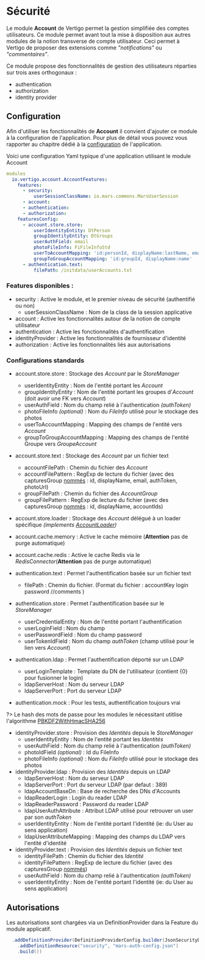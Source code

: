 # Sécurité

Le module **Account** de Vertigo permet la gestion simplifiée des comptes utilisateurs. 
Ce module permet avant tout la mise à disposition aux autres modules de la notion transverse de compte utilisateur. Ceci permet à Vertigo de proposer des extensions comme *"notifications"* ou *"commentaires"*. 

Ce module propose des fonctionnalités de gestion des utilisateurs réparties sur trois axes orthogonaux :
- authentication
- authorization
- identity provider
 

## Configuration

Afin d'utiliser les fonctionnalités de **Account** il convient d'ajouter ce module à la configuration de l'application.
Pour plus de détail vous pouvez vous rapporter au chapitre dédié à la [configuration](/basic/configuration) de l'application.


Voici une configuration Yaml typique d'une application utilisant le module Account

```yaml
modules
  io.vertigo.account.AccountFeatures:
    features:
      - security:
          userSessionClassName: io.mars.commons.MarsUserSession
      - account:
      - authentication:
      - authorization:
    featuresConfig:
      - account.store.store:
          userIdentityEntity: DtPerson
          groupIdentityEntity: DtGroups
          userAuthField: email
          photoFileInfo: FiFileInfoStd
          userToAccountMapping: 'id:personId, displayName:lastName, email:email, authToken:email, photo: picturefileId'
          groupToGroupAccountMapping: 'id:groupId, displayName:name'
      - authentication.text:
          filePath: /initdata/userAccounts.txt
```


### Features disponibles :
- security : Active le module, et le premier niveau de sécurité (authentifié ou non)
  - userSessionClassName : Nom de la class de la session applicative 
- account : Active les fonctionnalités autour de la notion de compte utilisateur
- authentication : Active les fonctionnalités d'authentification
- identityProvider : Active les fonctionnalités de fournisseur d'identité
- authorization : Active les fonctionnalités liés aux autorisations

### Configurations standards 
- account.store.store : Stockage des *Account* par le *StoreManager*
  - userIdentityEntity : Nom de l'entité portant les *Account*
  - groupIdentityEntity : Nom de l'entité portant les groupes d'*Account* (doit avoir une FK vers *Account*)
  - userAuthField : Nom du champ relié à l'authentication *(authToken)*
  - photoFileInfo *(optional)* : Nom du *FileInfo* utilisé pour le stockage des photos
  - userToAccountMapping : Mapping des champs de l'entité vers *Account*
  - groupToGroupAccountMapping : Mapping des champs de l'entité Groupe vers *GroupeAccount*
- account.store.text : Stockage des *Account* par un fichier text
  - accountFilePath : Chemin du fichier des *Account* 
  - accountFilePattern : RegExp de lecture du fichier (avec des capturesGroup [nommés](https://stackoverflow.com/a/415635/2273508) : id, displayName, email, authToken, photoUrl)
  - groupFilePath : Chemin du fichier des *AccountGroup* 
  - groupFilePattern :  RegExp de lecture du fichier (avec des capturesGroup [nommés](https://stackoverflow.com/a/415635/2273508) : id, displayName, accountIds)
- account.store.loader : Stockage des *Account* délégué à un loader spécifique *(implements [AccountLoader](https://github.com/vertigo-io/vertigo/blob/master/vertigo-account-impl/src/main/java/io/vertigo/account/plugins/account/store/loader/AccountLoader.java))*
- account.cache.memory : Active le cache mémoire (**Attention** pas de purge automatique)
- account.cache.redis : Active le cache Redis via le *RedisConnector*(**Attention** pas de purge automatique)

- authentication.text : Permet l'authentification basée sur un fichier text
  - filePath : Chemin du fichier. (Format du fichier : accountKey    login    password    //comments )
- authentication.store : Permet l'authentification basée sur le *StoreManager*
  - userCredentialEntity : Nom de l'entité portant l'authentification
  - userLoginField : Nom du champ 
  - userPasswordField : Nom du champ password
  - userTokenIdField : Nom du champ *authToken* (champ utilisé pour le lien vers *Account*)
- authentication.ldap : Permet l'authentification déporté sur un LDAP
  - userLoginTemplate : Template du DN de l'utilisateur (contient {0} pour fusionner le login)
  - ldapServerHost : Nom du serveur LDAP
  - ldapServerPort : Port du serveur LDAP
- authentication.mock : Pour les tests, authentification toujours vrai

?> Le hash des mots de passe pour les modules le nécessitant utitlise l'algorithme [PBKDF2WithHmacSHA256](https://en.wikipedia.org/wiki/PBKDF2)

- identityProvider.store : Provision des *Identités* depuis le *StoreManager*
  - userIdentityEntity : Nom de l'entité portant les *Identités*
  - userAuthField : Nom du champ relié à l'authentication *(authToken)*
  - photoIdField *(optional)* : Id du FileInfo
  - photoFileInfo *(optional)* : Nom du *FileInfo* utilisé pour le stockage des photos
- identityProvider.ldap : Provision des *Identités* depuis un LDAP
  - ldapServerHost : Nom du serveur LDAP
  - ldapServerPort : Port du serveur LDAP (par defaut : 389)
  - ldapAccountBaseDn : Base de recherche des DNs d'Accounts
  - ldapReaderLogin : Login du reader LDAP
  - ldapReaderPassword : Password du reader LDAP
  - ldapUserAuthAttribute : Attribut LDAP utilisé pour retrouver un user par son *authToken*
  - userIdentityEntity : Nom de l'entité portant l'identité (ie: du User au sens application)
  - ldapUserAttributeMapping : Mapping des champs du LDAP vers l'entité d'identité
- identityProvider.text : Provision des *Identités* depuis un fichier text
  - identityFilePath : Chemin du fichier des *Identité* 
  - identityFilePattern : RegExp de lecture du fichier (avec des capturesGroup [nommés](https://stackoverflow.com/a/415635/2273508))
  - userAuthField : Nom du champ relié à l'authentication *(authToken)*
  - userIdentityEntity : Nom de l'entité portant l'identité (ie: du User au sens application)

  
## Autorisations

Les autorisations sont chargées via un DefinitionProvider dans la Feature du module applicatif.
```Java 
  .addDefinitionProvider(DefinitionProviderConfig.builder(JsonSecurityDefinitionProvider.class)
    .addDefinitionResource("security", "mars-auth-config.json")
    .build())
```

